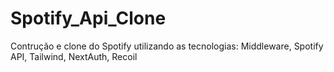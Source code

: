 # Spotify_Api_Clone
Contrução e clone do Spotify utilizando as tecnologias: Middleware, Spotify API, Tailwind, NextAuth, Recoil
